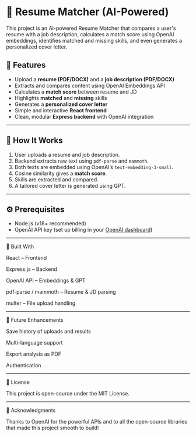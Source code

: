 # 📝 Resume Matcher (AI-Powered)

This project is an AI-powered Resume Matcher that compares a user's resume with a job description, calculates a match score using OpenAI embeddings, identifies matched and missing skills, and even generates a personalized cover letter.

## 🚀 Features

- Upload a **resume (PDF/DOCX)** and a **job description (PDF/DOCX)**
- Extracts and compares content using OpenAI Embeddings API
- Calculates a **match score** between resume and JD
- Highlights **matched** and **missing** skills
- Generates a **personalized cover letter**
- Simple and interactive **React frontend**
- Clean, modular **Express backend** with OpenAI integration

---
## 🧠 How It Works

1. User uploads a resume and job description.
2. Backend extracts raw text using `pdf-parse` and `mammoth`.
3. Both texts are embedded using OpenAI’s `text-embedding-3-small`.
4. Cosine similarity gives a **match score**.
5. Skills are extracted and compared.
6. A tailored cover letter is generated using GPT.

---

## ⚙️ Prerequisites

- Node.js (v18+ recommended)
- OpenAI API key (set up billing in your [OpenAI dashboard](https://platform.openai.com/account/billing))

---

🧰 Built With

React – Frontend

Express.js – Backend

OpenAI API – Embeddings & GPT

pdf-parse / mammoth – Resume & JD parsing

multer – File upload handling

---

🙌 Future Enhancements

Save history of uploads and results

Multi-language support

Export analysis as PDF

Authentication

---

📄 License

This project is open-source under the MIT License.

---
🤝 Acknowledgments

Thanks to OpenAI for the powerful APIs and to all the open-source libraries that made this project smooth to build!